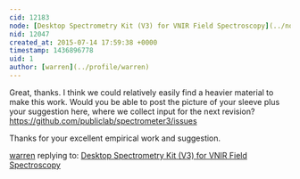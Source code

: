 ```yaml
---
cid: 12183
node: [Desktop Spectrometry Kit (V3) for VNIR Field Spectroscopy](../notes/lukebrown/07-11-2015/desktop-spectrometry-kit-v3-for-vnir-field-spectroscopy)
nid: 12047
created_at: 2015-07-14 17:59:38 +0000
timestamp: 1436896778
uid: 1
author: [warren](../profile/warren)
---
```


Great, thanks. I think we could relatively easily find a heavier material to make this work. Would you be able to post the picture of your sleeve plus your suggestion here, where we collect input for the next revision? https://github.com/publiclab/spectrometer3/issues

Thanks for your excellent empirical work and suggestion. 

[warren](../profile/warren) replying to: [Desktop Spectrometry Kit (V3) for VNIR Field Spectroscopy](../notes/lukebrown/07-11-2015/desktop-spectrometry-kit-v3-for-vnir-field-spectroscopy)

